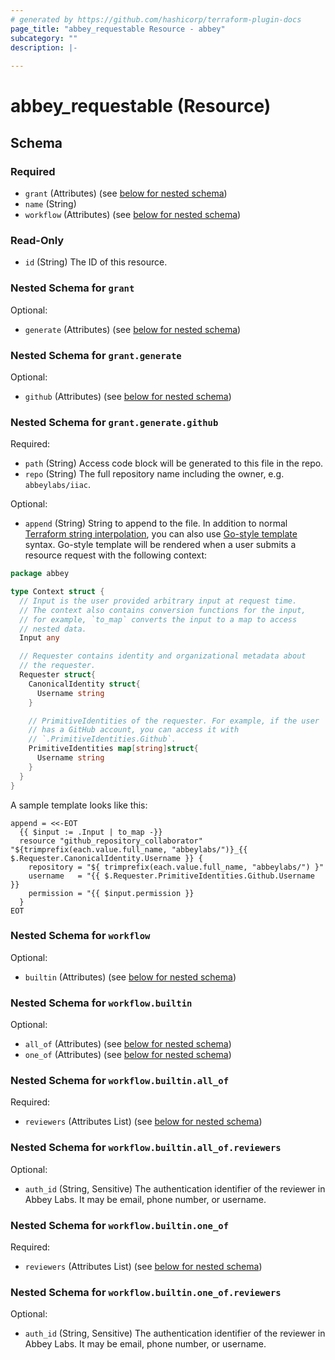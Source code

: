 ```yaml
---
# generated by https://github.com/hashicorp/terraform-plugin-docs
page_title: "abbey_requestable Resource - abbey"
subcategory: ""
description: |-
  
---
```


# abbey_requestable (Resource)





<!-- schema generated by tfplugindocs -->
## Schema

### Required

- `grant` (Attributes) (see [below for nested schema](#nestedatt--grant))
- `name` (String)
- `workflow` (Attributes) (see [below for nested schema](#nestedatt--workflow))

### Read-Only

- `id` (String) The ID of this resource.

<a id="nestedatt--grant"></a>
### Nested Schema for `grant`

Optional:

- `generate` (Attributes) (see [below for nested schema](#nestedatt--grant--generate))

<a id="nestedatt--grant--generate"></a>
### Nested Schema for `grant.generate`

Optional:

- `github` (Attributes) (see [below for nested schema](#nestedatt--grant--generate--github))

<a id="nestedatt--grant--generate--github"></a>
### Nested Schema for `grant.generate.github`

Required:

- `path` (String) Access code block will be generated to this file in the repo.
- `repo` (String) The full repository name including the owner, e.g. `abbeylabs/iiac`.

Optional:

- `append` (String) String to append to the file.
In addition to normal [Terraform string interpolation][1],
you can also use [Go-style template][1] syntax. 
Go-style template will be rendered when a user submits a resource
request with the following context:

```go
package abbey

type Context struct {
  // Input is the user provided arbitrary input at request time.
  // The context also contains conversion functions for the input,
  // for example, `to_map` converts the input to a map to access
  // nested data.
  Input any

  // Requester contains identity and organizational metadata about
  // the requester.
  Requester struct{
    CanonicalIdentity struct{
      Username string
    }

    // PrimitiveIdentities of the requester. For example, if the user
    // has a GitHub account, you can access it with
    // `.PrimitiveIdentities.Github`.
    PrimitiveIdentities map[string]struct{
      Username string
    }
  }
}
```

A sample template looks like this:

```
append = <<-EOT
  {{ $input := .Input | to_map -}}
  resource "github_repository_collaborator" "${trimprefix(each.value.full_name, "abbeylabs/")}_{{ $.Requester.CanonicalIdentity.Username }} {
    repository = "${ trimprefix(each.value.full_name, "abbeylabs/") }"
    username   = "{{ $.Requester.PrimitiveIdentities.Github.Username }}
    permission = "{{ $input.permission }}
  }
EOT
```

[1]: https://developer.hashicorp.com/terraform/language/expressions/strings#string-templates
[2]: https://pkg.go.dev/text/template




<a id="nestedatt--workflow"></a>
### Nested Schema for `workflow`

Optional:

- `builtin` (Attributes) (see [below for nested schema](#nestedatt--workflow--builtin))

<a id="nestedatt--workflow--builtin"></a>
### Nested Schema for `workflow.builtin`

Optional:

- `all_of` (Attributes) (see [below for nested schema](#nestedatt--workflow--builtin--all_of))
- `one_of` (Attributes) (see [below for nested schema](#nestedatt--workflow--builtin--one_of))

<a id="nestedatt--workflow--builtin--all_of"></a>
### Nested Schema for `workflow.builtin.all_of`

Required:

- `reviewers` (Attributes List) (see [below for nested schema](#nestedatt--workflow--builtin--all_of--reviewers))

<a id="nestedatt--workflow--builtin--all_of--reviewers"></a>
### Nested Schema for `workflow.builtin.all_of.reviewers`

Optional:

- `auth_id` (String, Sensitive) The authentication identifier of the reviewer in Abbey Labs. It may be email, phone number, or username.



<a id="nestedatt--workflow--builtin--one_of"></a>
### Nested Schema for `workflow.builtin.one_of`

Required:

- `reviewers` (Attributes List) (see [below for nested schema](#nestedatt--workflow--builtin--one_of--reviewers))

<a id="nestedatt--workflow--builtin--one_of--reviewers"></a>
### Nested Schema for `workflow.builtin.one_of.reviewers`

Optional:

- `auth_id` (String, Sensitive) The authentication identifier of the reviewer in Abbey Labs. It may be email, phone number, or username.


